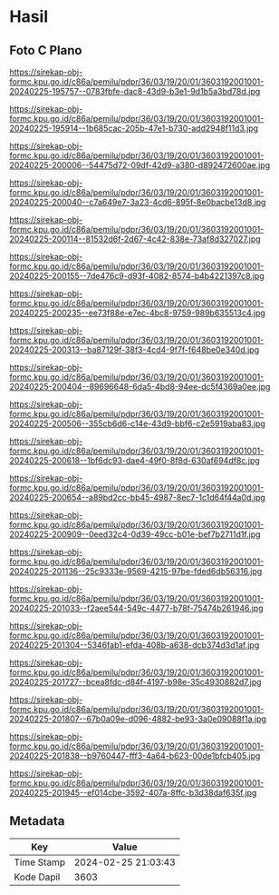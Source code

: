 # Hasil

## Foto C Plano

https://sirekap-obj-formc.kpu.go.id/c86a/pemilu/pdpr/36/03/19/20/01/3603192001001-20240225-195757--0783fbfe-dac8-43d9-b3e1-9d1b5a3bd78d.jpg

https://sirekap-obj-formc.kpu.go.id/c86a/pemilu/pdpr/36/03/19/20/01/3603192001001-20240225-195914--1b685cac-205b-47e1-b730-add2948f11d3.jpg

https://sirekap-obj-formc.kpu.go.id/c86a/pemilu/pdpr/36/03/19/20/01/3603192001001-20240225-200006--54475d72-09df-42d9-a380-d892472600ae.jpg

https://sirekap-obj-formc.kpu.go.id/c86a/pemilu/pdpr/36/03/19/20/01/3603192001001-20240225-200040--c7a649e7-3a23-4cd6-895f-8e0bacbe13d8.jpg

https://sirekap-obj-formc.kpu.go.id/c86a/pemilu/pdpr/36/03/19/20/01/3603192001001-20240225-200114--81532d6f-2d67-4c42-838e-73af8d327027.jpg

https://sirekap-obj-formc.kpu.go.id/c86a/pemilu/pdpr/36/03/19/20/01/3603192001001-20240225-200155--7de476c9-d93f-4082-8574-b4b4221397c8.jpg

https://sirekap-obj-formc.kpu.go.id/c86a/pemilu/pdpr/36/03/19/20/01/3603192001001-20240225-200235--ee73f88e-e7ec-4bc8-9759-989b635513c4.jpg

https://sirekap-obj-formc.kpu.go.id/c86a/pemilu/pdpr/36/03/19/20/01/3603192001001-20240225-200313--ba87129f-38f3-4cd4-9f7f-f648be0e340d.jpg

https://sirekap-obj-formc.kpu.go.id/c86a/pemilu/pdpr/36/03/19/20/01/3603192001001-20240225-200404--89696648-6da5-4bd8-94ee-dc5f4369a0ee.jpg

https://sirekap-obj-formc.kpu.go.id/c86a/pemilu/pdpr/36/03/19/20/01/3603192001001-20240225-200506--355cb6d6-c14e-43d9-bbf6-c2e5919aba83.jpg

https://sirekap-obj-formc.kpu.go.id/c86a/pemilu/pdpr/36/03/19/20/01/3603192001001-20240225-200618--1bf6dc93-dae4-49f0-8f8d-630af694df8c.jpg

https://sirekap-obj-formc.kpu.go.id/c86a/pemilu/pdpr/36/03/19/20/01/3603192001001-20240225-200654--a89bd2cc-bb45-4987-8ec7-1c1d64f44a0d.jpg

https://sirekap-obj-formc.kpu.go.id/c86a/pemilu/pdpr/36/03/19/20/01/3603192001001-20240225-200909--0eed32c4-0d39-49cc-b01e-bef7b2711d1f.jpg

https://sirekap-obj-formc.kpu.go.id/c86a/pemilu/pdpr/36/03/19/20/01/3603192001001-20240225-201136--25c9333e-9569-4215-97be-fded6db56316.jpg

https://sirekap-obj-formc.kpu.go.id/c86a/pemilu/pdpr/36/03/19/20/01/3603192001001-20240225-201033--f2aee544-549c-4477-b78f-75474b261946.jpg

https://sirekap-obj-formc.kpu.go.id/c86a/pemilu/pdpr/36/03/19/20/01/3603192001001-20240225-201304--5346fab1-efda-408b-a638-dcb374d3d1af.jpg

https://sirekap-obj-formc.kpu.go.id/c86a/pemilu/pdpr/36/03/19/20/01/3603192001001-20240225-201727--bcea8fdc-d84f-4197-b98e-35c4930882d7.jpg

https://sirekap-obj-formc.kpu.go.id/c86a/pemilu/pdpr/36/03/19/20/01/3603192001001-20240225-201807--67b0a09e-d096-4882-be93-3a0e09088f1a.jpg

https://sirekap-obj-formc.kpu.go.id/c86a/pemilu/pdpr/36/03/19/20/01/3603192001001-20240225-201838--b9760447-fff3-4a64-b623-00de1bfcb405.jpg

https://sirekap-obj-formc.kpu.go.id/c86a/pemilu/pdpr/36/03/19/20/01/3603192001001-20240225-201945--ef014cbe-3592-407a-8ffc-b3d38daf635f.jpg


## Metadata

| Key        | Value               |
| ---------- | ------------------- |
| Time Stamp | 2024-02-25 21:03:43 |
| Kode Dapil | 3603                |



